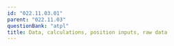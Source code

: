 ```yaml
---
id: "022.11.03.01"
parent: "022.11.03"
questionBank: "atpl"
title: Data, calculations, position inputs, raw data
---
```

